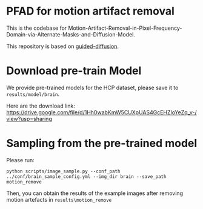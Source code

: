 # PFAD for motion artifact removal
This is the codebase for Motion-Artifact-Removal-in-Pixel-Frequency-Domain-via-Alternate-Masks-and-Diffusion-Model. 

This repository is based on [guided-diffusion](https://github.com/openai/guided-diffusion).
# Download pre-train Model
We provide pre-trained models for the HCP dataset, please save it to ```results/model/brain```. 

Here are the download link: 
https://drive.google.com/file/d/1Hh0wabKmW5CUXpUAS4GcEHZIoYeZq_v-/view?usp=sharing

# Sampling from the  pre-trained model
Please run:
```
python scripts/image_sample.py --conf_path ../conf/brain_sample_config.yml --img_dir brain --save_path motion_remove
```
Then, you can obtain the results of the example images after removing motion artefacts in ```results\motion_remove```
